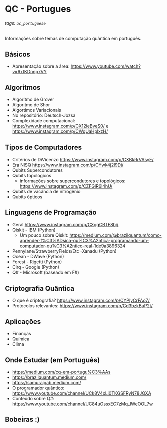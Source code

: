 QC - Portugues
===

###### tags: `qc_portuguese`

Informações sobre temas de computação quântica em português.

## Básicos
- Apresentação sobre a área: https://www.youtube.com/watch?v=6xtKDnnp7VY

## Algoritmos
- Algoritmo de Grover
- Algoritmo de Shor
- Algortimos Variacionais
- No repositório: Deutsch-Jozsa
-  Complexidade computacional: https://www.instagram.com/p/CX12ieBveS0/ e https://www.instagram.com/p/CWgUaHplxzH/

## Tipos de Computadores
- Critérios de DiVicenzo https://www.instagram.com/p/CXBkRrVAsyE/
- Era NISQ https://www.instagram.com/p/CYwk4j2l9Dj/
- Qubits Supercondutores
- Qubits topológicos
    - informações sobre supercondutores e topológicos: https://www.instagram.com/p/CZFGiR6l4hU/ 
- Qubits de vacância de nitrogênio
- Qubits ópticos


## Linguagens de Programação
- Geral https://www.instagram.com/p/CXggCBTF8bj/
- Qiskit - IBM (Python)
    - Um pouco sobre Qiskit: https://medium.com/@brazilquantum/como-aprender-f%C3%ADsica-qu%C3%A2ntica-programando-um-computador-qu%C3%A2ntico-real-1de9a3896324
- Pennylane/StrawberryFields/Etc -Xanadu (Python)
- Ocean - DWave (Python)
- Forest - Rigetti (Python)
- Cirq - Google (Python)
- Q# - Microsoft (baseado em F#)

## Criptografia Quântica
- O que é criptografia? https://www.instagram.com/p/CYPIyCrFAo7/
- Protocolos relevantes: https://www.instagram.com/p/Cd3bzkBuP2t/ 

## Aplicações
- Finanças
- Química
- Clima

## Onde Estudar (em Português)
- https://medium.com/cq-em-portugu%C3%AAs
- https://brazilquantum.medium.com/
- https://samuraigab.medium.com/
- O programador quântico: https://www.youtube.com/channel/UCk8V4xLi0TKGSFRyN78JQXA
- Conteúdo sobre Q#: https://www.youtube.com/channel/UC84uOssxEC7zMq_lWeOOL7w
## Bobeiras :) 
